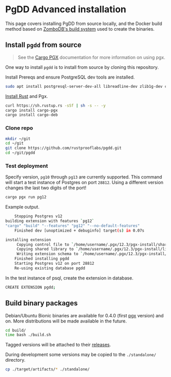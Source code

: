 # PgDD Advanced installation

This page covers installing PgDD from source locally, and the Docker build
method based on [ZomboDB's build system](https://github.com/zombodb/zombodb)
used to create the binaries.


## Install `pgdd` from source

> See the [Cargo PGX](https://github.com/zombodb/pgx/tree/master/cargo-pgx)
documentation for more information on using pgx.

One way to install `pgdd` is to install from source by cloning this repository.

Install Prereqs and ensure PostgreSQL dev tools are installed.

```bash
sudo apt install postgresql-server-dev-all libreadline-dev zlib1g-dev curl
```

[Install Rust](https://www.rust-lang.org/tools/install) and Pgx.

```bash
curl https://sh.rustup.rs -sSf | sh -s -- -y
cargo install cargo-pgx
cargo install cargo-deb
```

### Clone repo

```bash
mkdir ~/git
cd ~/git
git clone https://github.com/rustprooflabs/pgdd.git
cd ~/git/pgdd
```

### Test deployment

Specify version, `pg10` through `pg13` are currently supported. This command will
start a test instance of Postgres on port `28812`.  Using a different version changes the last two digits of the port!

```bash
cargo pgx run pg12
```

Example output.

```bash
    Stopping Postgres v12
building extension with features `pg12`
"cargo" "build" "--features" "pg12" "--no-default-features"
    Finished dev [unoptimized + debuginfo] target(s) in 0.07s

installing extension
     Copying control file to `/home/username/.pgx/12.3/pgx-install/share/postgresql/extension/pgdd.control`
     Copying shared library to `/home/username/.pgx/12.3/pgx-install/lib/postgresql/pgdd.so`
     Writing extension schema to `/home/username/.pgx/12.3/pgx-install/share/postgresql/extension/pgdd--0.3.sql`
    Finished installing pgdd
    Starting Postgres v12 on port 28812
    Re-using existing database pgdd
```

In the test instance of psql, create the extension in database.

```bash
CREATE EXTENSION pgdd;
```


## Build binary packages

Debian/Ubuntu Bionic binaries are available for 0.4.0
(first [pgx](https://github.com/zombodb/pgx) version)
and on.  More distributions will be made available in the future.


```bash
cd build/
time bash ./build.sh
```

Tagged versions will be attached to their [releases](https://github.com/rustprooflabs/pgdd/releases).

During development some versions may be copied to the `./standalone/` directory.

```bash
cp ./target/artifacts/* ./standalone/
```

